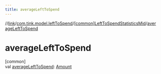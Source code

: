 ```yaml
---
title: averageLeftToSpend
---
```

//[link](../../../index.html)/[com.tink.model.leftToSpend](../index.html)/[[common]LeftToSpendStatisticsMid](index.html)/[averageLeftToSpend](average-left-to-spend.html)



# averageLeftToSpend



[common]\
val [averageLeftToSpend](average-left-to-spend.html): [Amount](../../com.tink.model.misc/[common]-amount/index.html)




